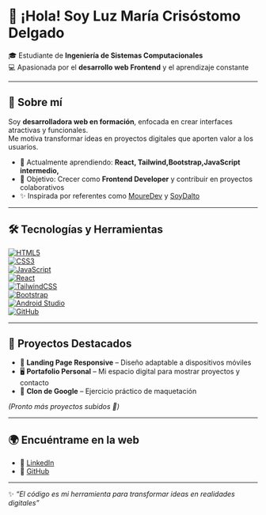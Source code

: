 # 👋 ¡Hola! Soy Luz María Crisóstomo Delgado  

🎓 Estudiante de **Ingeniería de Sistemas Computacionales**  
💻 Apasionada por el **desarrollo web Frontend** y el aprendizaje constante  

---

## 🚀 Sobre mí  
Soy **desarrolladora web en formación**, enfocada en crear interfaces atractivas y funcionales.  
Me motiva transformar ideas en proyectos digitales que aporten valor a los usuarios.  

- 🌱 Actualmente aprendiendo: **React, Tailwind,Bootstrap,JavaScript intermedio,**  
- 🎯 Objetivo: Crecer como **Frontend Developer** y contribuir en proyectos colaborativos  
- ✨ Inspirada por referentes como [MoureDev](https://github.com/mouredev) y [SoyDalto](https://github.com/soydalto)  

---
## 🛠️ Tecnologías y Herramientas  
[![HTML5](https://img.shields.io/badge/HTML5-E34F26?style=for-the-badge&logo=html5&logoColor=white)](https://developer.mozilla.org/es/docs/Web/HTML)  
[![CSS3](https://img.shields.io/badge/CSS3-1572B6?style=for-the-badge&logo=css3&logoColor=white)](https://developer.mozilla.org/es/docs/Web/CSS)  
[![JavaScript](https://img.shields.io/badge/JavaScript-F7DF1E?style=for-the-badge&logo=javascript&logoColor=black)](https://developer.mozilla.org/es/docs/Web/JavaScript)  
[![React](https://img.shields.io/badge/React-20232A?style=for-the-badge&logo=react&logoColor=61DAFB)](https://react.dev/)  
[![TailwindCSS](https://img.shields.io/badge/Tailwind_CSS-38B2AC?style=for-the-badge&logo=tailwind-css&logoColor=white)](https://tailwindcss.com/)  
[![Bootstrap](https://img.shields.io/badge/Bootstrap-7952B3?style=for-the-badge&logo=bootstrap&logoColor=white)](https://getbootstrap.com/)  
[![Android Studio](https://img.shields.io/badge/Android_Studio-3DDC84?style=for-the-badge&logo=android-studio&logoColor=white)](https://developer.android.com/studio)  
[![GitHub](https://img.shields.io/badge/GitHub-181717?style=for-the-badge&logo=github&logoColor=white)](https://github.com/)  


---

## 📌 Proyectos Destacados  
- 🎨 **Landing Page Responsive** – Diseño adaptable a dispositivos móviles  
- 🖥️ **Portafolio Personal** – Mi espacio digital para mostrar proyectos y contacto  
- 📑 **Clon de Google** – Ejercicio práctico de maquetación  

*(Pronto más proyectos subidos 🚀)*  

---

## 🌍 Encuéntrame en la web  
- 💼 [LinkedIn](https://www.linkedin.com/in/tuusuario)  
- 📂 [GitHub](https://github.com/tuusuario)  
---

✨ *“El código es mi herramienta para transformar ideas en realidades digitales”*  
